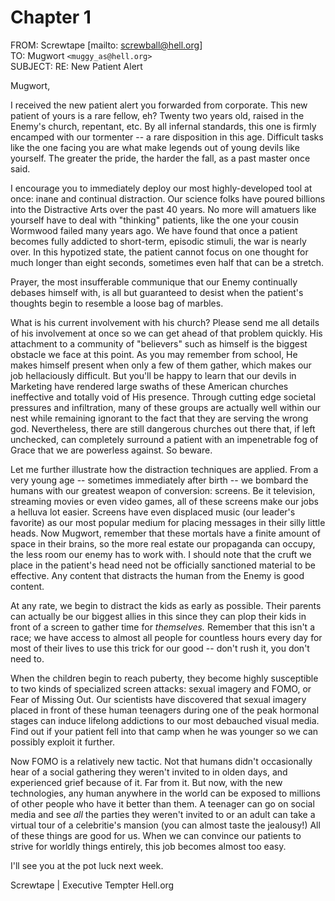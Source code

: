 
# Chapter 1

FROM: Screwtape [mailto: screwball@hell.org]    
TO: Mugwort `<muggy_as@hell.org>`    
SUBJECT: RE: New Patient Alert    

Mugwort,

I received the new patient alert you forwarded from corporate. This new patient of yours is a rare fellow, eh? Twenty two years old, raised in the Enemy's church, repentant, etc. By all infernal standards, this one is firmly encamped with our tormenter -- a rare disposition in this age. Difficult tasks like the one facing you are what make legends out of young devils like yourself. The greater the pride, the harder the fall, as a past master once said.

I encourage you to immediately deploy our most highly-developed tool at once: inane and continual distraction. Our science folks have poured billions into the Distractive Arts over the past 40 years. No more will amatuers like yourself have to deal with "thinking" patients, like the one your cousin Wormwood failed many years ago. We have found that once a patient becomes fully addicted to short-term, episodic stimuli, the war is nearly over. In this hypotized state, the patient cannot focus on one thought for much longer than eight seconds, sometimes even half that can be a stretch. 

Prayer, the most insufferable communique that our Enemy continually debases himself with, is all but guaranteed to desist when the patient's thoughts begin to resemble a loose bag of marbles. 

What is his current involvement with his church? Please send me all details of his involvement at once so we can get ahead of that problem quickly. His attachment to a community of "believers" such as himself is the biggest obstacle we face at this point. As you may remember from school, He makes himself present when only a few of them gather, which makes our job hellaciously difficult. But you'll be happy to learn that our devils in Marketing have rendered large swaths of these American churches ineffective and totally void of His presence. Through cutting edge societal pressures and infiltration, many of these groups are actually well within our nest while remaining ignorant to the fact that they are serving the wrong god. Nevertheless, there are still dangerous churches out there that, if left unchecked, can completely surround a patient with an impenetrable fog of Grace that we are powerless against. So beware.

Let me further illustrate how the distraction techniques are applied. From a very young age -- sometimes immediately after birth -- we bombard the humans with our greatest weapon of conversion: screens. Be it television, streaming movies or even video games, all of these screens make our jobs a helluva lot easier. Screens have even displaced music (our leader's favorite) as our most popular medium for placing messages in their silly little heads. Now Mugwort, remember that these mortals have a finite amount of space in their brains, so the more real estate our propaganda can occupy, the less room our enemy has to work with. I should note that the cruft we place in the patient's head need not be officially sanctioned material to be effective. Any content that distracts the human from the Enemy is good content.

At any rate, we begin to distract the kids as early as possible. Their parents can actually be our biggest allies in this since they can plop their kids in front of a screen to gather time for *themselves.* Remember that this isn't a race; we have access to almost all people for countless hours every day for most of their lives to use this trick for our good -- don't rush it, you don't need to.

When the children begin to reach puberty, they become highly susceptible to two kinds of specialized screen attacks: sexual imagery and FOMO, or Fear of Missing Out. Our scientists have discovered that sexual imagery placed in front of these human teenagers during one of the peak hormonal stages can induce lifelong addictions to our most debauched visual media. Find out if your patient fell into that camp when he was younger so we can possibly exploit it further. 

Now FOMO is a relatively new tactic. Not that humans didn't occasionally hear of a social gathering they weren't invited to in olden days, and experienced grief because of it. Far from it. But now, with the new technologies, any human anywhere in the world can be exposed to millions of other people who have it better than them. A teenager can go on social media and see *all* the parties they weren't invited to or an adult can take a virtual tour of a celebritie's mansion (you can almost taste the jealousy!) All of these things are good for us. When we can convince our patients to strive for worldly things entirely, this job becomes almost too easy.

I'll see you at the pot luck next week.

Screwtape | Executive Tempter
Hell.org



